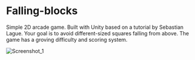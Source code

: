 # Falling-blocks
Simple 2D arcade game. Built with Unity based on a tutorial by Sebastian Lague.
Your goal is to avoid different-sized squares falling from above. The game has a groving difficulty and scoring system.

![Screenshot_1](https://user-images.githubusercontent.com/48308710/108121922-93bd1a00-70b4-11eb-90c9-b6f00aa9dd49.png)

